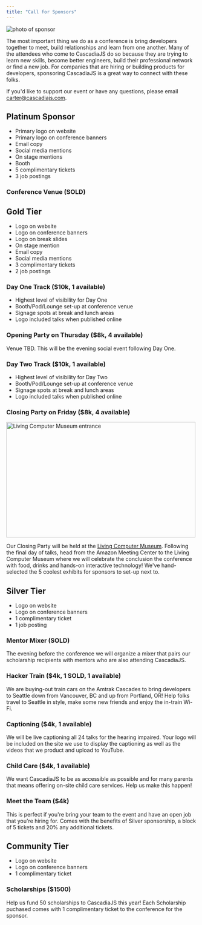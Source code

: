```yaml
---
title: "Call for Sponsors"
---
```

![photo of sponsor](/cjs2016-sponsor.jpg)

The most important thing we do as a conference is bring developers together to meet, build relationships and learn from one another. Many of the attendees who come to CascadiaJS do so because they are trying to learn new skills, become better engineers, build their professional network or find a new job. For companies that are hiring or building products for developers, sponsoring CascadiaJS is a great way to connect with these folks.

If you'd like to support our event or have any questions, please email carter@cascadiajs.com. 

## Platinum Sponsor

* Primary logo on website
* Primary logo on conference banners
* Email copy
* Social media mentions
* On stage mentions
* Booth
* 5 complimentary tickets
* 3 job postings

### Conference Venue (SOLD)

## Gold Tier

* Logo on website
* Logo on conference banners
* Logo on break slides
* On stage mention
* Email copy
* Social media mentions
* 3 complimentary tickets
* 2 job postings

### Day One Track ($10k, 1 available)

* Highest level of visibility for Day One
* Booth/Pod/Lounge set-up at conference venue
* Signage spots at break and lunch areas
* Logo included talks when published online

### Opening Party on Thursday ($8k, 4 available)

Venue TBD. This will be the evening social event following Day One.

### Day Two Track ($10k, 1 available)

* Highest level of visibility for Day Two
* Booth/Pod/Lounge set-up at conference venue
* Signage spots at break and lunch areas
* Logo included talks when published online

### Closing Party on Friday ($8k, 4 available)

<img src="/livingcomputers.jpg" alt="Living Computer Museum entrance" height="305px" width="500px"/>

Our Closing Party will be held at the [Living Computer Museum](https://livingcomputers.org). Following the final day of talks, head from the Amazon Meeting Center to the Living Computer Museum where we will celebrate the conclusion the conference with food, drinks and hands-on interactive technology! We've hand-selected the 5 coolest exhibits for sponsors to set-up next to.

## Silver Tier

* Logo on website
* Logo on conference banners
* 1 complimentary ticket
* 1 job posting

### Mentor Mixer (SOLD)

The evening before the conference we will organize a mixer that pairs our scholarship recipients with mentors who are also attending CascadiaJS. 

### Hacker Train ($4k, 1 SOLD, 1 available)

We are buying-out train cars on the Amtrak Cascades to bring developers to Seattle down from Vancouver, BC and up from Portland, OR! Help folks travel to Seattle in style, make some new friends and enjoy the in-train Wi-Fi. 

### Captioning ($4k, 1 available)

We will be live captioning all 24 talks for the hearing impaired. Your logo will be included on the site we use to display the captioning as well as the videos that we product and upload to YouTube. 

### Child Care ($4k, 1 available)

We want CascadiaJS to be as accessible as possible and for many parents that means offering on-site child care services. Help us make this happen! 

### Meet the Team ($4k)

This is perfect if you're bring your team to the event and have an open job that you're hiring for. Comes with the benefits of Silver sponsorship, a block of 5 tickets and 20% any additional tickets.

## Community Tier

* Logo on website
* Logo on conference banners
* 1 complimentary ticket

### Scholarships ($1500)

Help us fund 50 scholarships to CascadiaJS this year! Each Scholarship puchased comes with 1 complimentary ticket to the conference for the sponsor.



